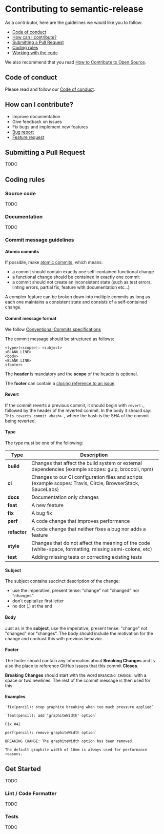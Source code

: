 # Contributing to semantic-release

As a contributor, here are the guidelines we would like you to follow:

- [Code of conduct](#code-of-conduct)
- [How can I contribute?](#how-can-i-contribute?)
- [Submitting a Pull Request](#submitting-a-pull-request)
- [Coding rules](#coding-rules)
- [Working with the code](#get-started)

We also recommend that you read [How to Contribute to Open Source](https://opensource.guide/how-to-contribute).

## Code of conduct

Please read and follow our [Code of conduct](CODE_OF_CONDUCT.md).

## How can I contribute?

- Improve documentation
- Give feedback on issues
- Fix bugs and implement new features
- [Bug report](https://github.com/teamsempo/SempoBlockchain/issues/new?assignees=&labels=&template=bug_report.md&title=)
- [Feature request](https://github.com/teamsempo/SempoBlockchain/issues/new?assignees=&labels=&template=feature_request.md&title=)

## Submitting a Pull Request

TODO

## Coding rules

### Source code

TODO

### Documentation

TODO

### Commit message guidelines

#### Atomic commits

If possible, make [atomic commits](https://en.wikipedia.org/wiki/Atomic_commit), which means:

- a commit should contain exactly one self-contained functional change
- a functional change should be contained in exactly one commit
- a commit should not create an inconsistent state (such as test errors, linting errors, partial fix, feature with documentation etc...)

A complex feature can be broken down into multiple commits as long as each one maintains a consistent state and consists of a self-contained change.

#### Commit message format

We follow [Conventional Commits specifications](https://www.conventionalcommits.org/en/v1.0.0/)

The commit message should be structured as follows:

```commit
<type>(<scope>): <subject>
<BLANK LINE>
<body>
<BLANK LINE>
<footer>
```

The **header** is mandatory and the **scope** of the header is optional.

The **footer** can contain a [closing reference to an issue](https://help.github.com/articles/closing-issues-via-commit-messages).

#### Revert

If the commit reverts a previous commit, it should begin with `revert:`, followed by the header of the reverted commit. In the body it should say: `This reverts commit <hash>.`, where the hash is the SHA of the commit being reverted.

#### Type

The type must be one of the following:

| Type         | Description                                                                                                 |
| ------------ | ----------------------------------------------------------------------------------------------------------- |
| **build**    | Changes that affect the build system or external dependencies (example scopes: gulp, broccoli, npm)         |
| **ci**       | Changes to our CI configuration files and scripts (example scopes: Travis, Circle, BrowserStack, SauceLabs) |
| **docs**     | Documentation only changes                                                                                  |
| **feat**     | A new feature                                                                                               |
| **fix**      | A bug fix                                                                                                   |
| **perf**     | A code change that improves performance                                                                     |
| **refactor** | A code change that neither fixes a bug nor adds a feature                                                   |
| **style**    | Changes that do not affect the meaning of the code (white-space, formatting, missing semi-colons, etc)      |
| **test**     | Adding missing tests or correcting existing tests                                                           |

#### Subject

The subject contains succinct description of the change:

- use the imperative, present tense: "change" not "changed" nor "changes"
- don't capitalize first letter
- no dot (.) at the end

#### Body

Just as in the **subject**, use the imperative, present tense: "change" not "changed" nor "changes".
The body should include the motivation for the change and contrast this with previous behavior.

#### Footer

The footer should contain any information about **Breaking Changes** and is also the place to reference GitHub issues that this commit **Closes**.

**Breaking Changes** should start with the word `BREAKING CHANGE:` with a space or two newlines. The rest of the commit message is then used for this.

#### Examples

```commit
`fix(pencil): stop graphite breaking when too much pressure applied`
```

```commit
`feat(pencil): add 'graphiteWidth' option`

Fix #42
```

```commit
perf(pencil): remove graphiteWidth option`

BREAKING CHANGE: The graphiteWidth option has been removed.

The default graphite width of 10mm is always used for performance reasons.
```

## Get Started

TODO

### Lint / Code Formatter

TODO

### Tests

TODO
